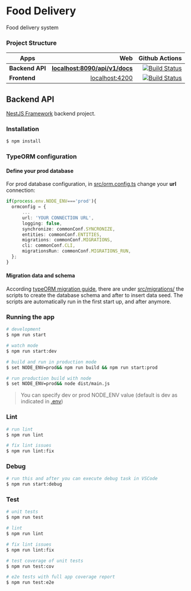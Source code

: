 # Food Delivery

Food delivery system

### Project Structure

| Apps            |                                                     Web |                                                                                                                                                       Github Actions |
| --------------- | ------------------------------------------------------: | -------------------------------------------------------------------------------------------------------------------------------------------------------------------: |
| **Backend API** | **[localhost:8090/api/v1/docs](http://localhost:8090/api/v1/docs)** | [![Build Status](https://github.com/dev-mn/food-delivery/workflows/backend/badge.svg)](https://github.com/dev-mn/food-delivery/actions?workflow=backend) |
| **Frontend**   |             [localhost:4200](http://localhost:4200) | [![Build Status](https://github.com/dev-mn/food-delivery/workflows/frontend/badge.svg)](https://github.com/dev-mn/food-delivery/actions?workflow=frontend) |

## Backend API

[NestJS Framework](https://github.com/nestjs/nest) backend project.

### Installation

```bash
$ npm install
```

### TypeORM configuration

#### Define your prod database

For prod database configuration,
in [src/orm.config.ts](src/orm.config.ts) change your **url** connection:

```ts
if(process.env.NODE_ENV==='prod'){
  ormconfig = {
      ...
      url: 'YOUR CONNECTION URL',
      logging: false,
      synchronize: commonConf.SYNCRONIZE,
      entities: commonConf.ENTITIES,
      migrations: commonConf.MIGRATIONS,
      cli: commonConf.CLI,
      migrationsRun: commonConf.MIGRATIONS_RUN,
  };
}

```

#### Migration data and schema

According [typeORM migration guide](https://github.com/typeorm/typeorm/blob/master/docs/migrations.md),
there are under [src/migrations/](src/migrations/) the scripts to create the database schema and after to insert data seed.
The scripts are automatically run in the first start up, and after anymore.

### Running the app

```bash
# development
$ npm run start

# watch mode
$ npm run start:dev

# build and run in production mode
$ set NODE_ENV=prod&& npm run build && npm run start:prod

# run production build with node
$ set NODE_ENV=prod&& node dist/main.js
```

> You can specify dev or prod NODE_ENV value (default is dev as indicated in [.env](.env))

### Lint

```bash
# run lint
$ npm run lint

# fix lint issues
$ npm run lint:fix

```

### Debug

```bash
# run this and after you can execute debug task in VSCode
$ npm run start:debug

```

### Test

```bash
# unit tests
$ npm run test

# lint
$ npm run lint

# fix lint issues
$ npm run lint:fix

# test coverage of unit tests
$ npm run test:cov

# e2e tests with full app coverage report
$ npm run test:e2e

```
